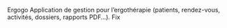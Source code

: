 Ergogo
Application de gestion pour l’ergothérapie (patients, rendez-vous, activités, dossiers, rapports PDF…). Fix